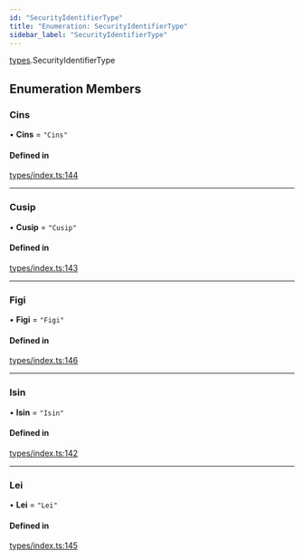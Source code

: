 ```yaml
---
id: "SecurityIdentifierType"
title: "Enumeration: SecurityIdentifierType"
sidebar_label: "SecurityIdentifierType"
---
```


[types](../../../modules/Types/Types.md).SecurityIdentifierType

## Enumeration Members

### Cins

• **Cins** = ``"Cins"``

#### Defined in

[types/index.ts:144](https://github.com/PolymeshAssociation/polymesh-sdk/blob/95f248df/src/types/index.ts#L144)

___

### Cusip

• **Cusip** = ``"Cusip"``

#### Defined in

[types/index.ts:143](https://github.com/PolymeshAssociation/polymesh-sdk/blob/95f248df/src/types/index.ts#L143)

___

### Figi

• **Figi** = ``"Figi"``

#### Defined in

[types/index.ts:146](https://github.com/PolymeshAssociation/polymesh-sdk/blob/95f248df/src/types/index.ts#L146)

___

### Isin

• **Isin** = ``"Isin"``

#### Defined in

[types/index.ts:142](https://github.com/PolymeshAssociation/polymesh-sdk/blob/95f248df/src/types/index.ts#L142)

___

### Lei

• **Lei** = ``"Lei"``

#### Defined in

[types/index.ts:145](https://github.com/PolymeshAssociation/polymesh-sdk/blob/95f248df/src/types/index.ts#L145)
